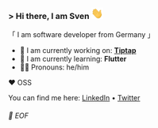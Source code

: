### &gt; Hi there, I am Sven <img src="https://raw.githubusercontent.com/svenadlung/svenadlung/main/wave.gif" width="24px">

「 I am software developer from Germany 」

- 🚀 I am currently working on: **[Tiptap](https://tiptap.dev)**
- 🎯 I am currently learning: **Flutter**
- 🙋‍♂️ Pronouns: he/him

❤️ OSS

You can find me here:
[LinkedIn](https://www.linkedin.com/in/sven-adlung) • [Twitter](https://twitter.com/svenadlung)

###### 💾 EOF
